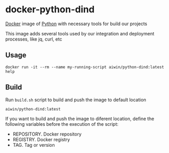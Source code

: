 docker-python-dind
==================

[Docker](https://www.docker.com/) image of [Python](https://hub.docker.com/_/python) with necessary tools for build our projects

This image adds several tools used by our integration and deployment processes, like jq, curl, etc

Usage
--------------

    docker run -it --rm --name my-running-script aiwin/python-dind:latest help


Build
--------------

Run `build.sh` script to build and push the image to default location

    aiwin/python-dind:latest

If you want to build and push the image to diferent location, define the following
variables before the execution of the script:

- REPOSITORY. Docker repository
- REGISTRY. Docker registry
- TAG. Tag or version
